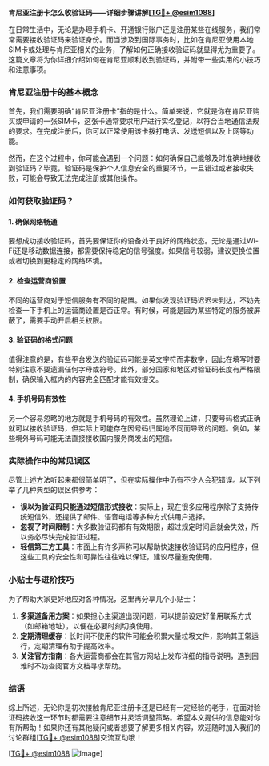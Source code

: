 **肯尼亚注册卡怎么收验证码——详细步骤讲解[[TG💪+ @esim1088](https://t.me/s/esim1088)]**

在日常生活中，无论是办理手机卡、开通银行账户还是注册某些在线服务，我们常常需要接收验证码来验证身份。而当涉及到国际事务时，比如在肯尼亚使用本地SIM卡或处理与肯尼亚相关的业务，了解如何正确接收验证码就显得尤为重要了。这篇文章将为你详细介绍如何在肯尼亚顺利收到验证码，并附带一些实用的小技巧和注意事项。

### 肯尼亚注册卡的基本概念

首先，我们需要明确“肯尼亚注册卡”指的是什么。简单来说，它就是你在肯尼亚购买或申请的一张SIM卡，这张卡通常要求用户进行实名登记，以符合当地通信法规的要求。在完成注册后，你可以正常使用该卡拨打电话、发送短信以及上网等功能。

然而，在这个过程中，你可能会遇到一个问题：如何确保自己能够及时准确地接收到验证码？毕竟，验证码是保护个人信息安全的重要环节，一旦错过或者接收失败，可能会导致无法完成注册或其他操作。

### 如何获取验证码？

#### 1. 确保网络畅通

要想成功接收验证码，首先要保证你的设备处于良好的网络状态。无论是通过Wi-Fi还是移动数据连接，都需要保持稳定的信号强度。如果信号较弱，建议更换位置或者切换到更稳定的网络环境。

#### 2. 检查运营商设置

不同的运营商对于短信服务有不同的配置。如果你发现验证码迟迟未到达，不妨先检查一下手机上的运营商设置是否正常。有时候，可能是因为某些特定的服务被屏蔽了，需要手动开启相关权限。

#### 3. 验证码的格式问题

值得注意的是，有些平台发送的验证码可能是英文字符而非数字，因此在填写时要特别注意不要遗漏任何字母或符号。此外，部分国家和地区对验证码长度有严格限制，确保输入框内的内容完全匹配才能有效提交。

#### 4. 手机号码有效性

另一个容易忽略的地方就是手机号码的有效性。虽然理论上讲，只要号码格式正确就可以接收验证码，但实际上可能存在因号码归属地不同而导致的问题。例如，某些境外号码可能无法直接接收国内服务商发出的短信。

### 实际操作中的常见误区

尽管上述方法听起来都很简单明了，但在实际操作中仍有不少人会犯错误。以下列举了几种典型的误区供参考：

- **误以为验证码只能通过短信形式接收**：实际上，现在很多应用程序除了支持传统短信外，还提供了邮件、语音电话等多种方式供用户选择。
- **忽视了时间限制**：大多数验证码都有有效期限，超过规定时间后就会失效，所以务必尽快完成验证过程。
- **轻信第三方工具**：市面上有许多声称可以帮助快速接收验证码的应用程序，但这些工具的安全性和可靠性往往难以保证，建议尽量避免使用。

### 小贴士与进阶技巧

为了帮助大家更好地应对各种情况，这里再分享几个小贴士：

1. **多渠道备用方案**：如果担心主渠道出现问题，可以提前设定好备用联系方式（如邮箱地址），以便在必要时刻切换使用。
2. **定期清理缓存**：长时间不使用的软件可能会积累大量垃圾文件，影响其正常运行，定期清理有助于提高效率。
3. **关注官方指南**：各大运营商都会在其官方网站上发布详细的指导说明，遇到困难时不妨查阅官方文档寻求帮助。

### 结语

综上所述，无论你是初次接触肯尼亚注册卡还是已经有一定经验的老手，在面对验证码接收这一环节时都需要注意细节并灵活调整策略。希望本文提供的信息能对你有所帮助！如果你还有其他疑问或者想要了解更多相关内容，欢迎随时加入我们的讨论群组[[TG💪+ @esim1088](https://t.me/s/esim1088)]交流互动哦！

[[TG💪+ @esim1088](https://t.me/s/esim1088) ![Image](https://i.postimg.cc/4NQfJmqS/Snipaste-2025-05-13-00-14-12.png)]